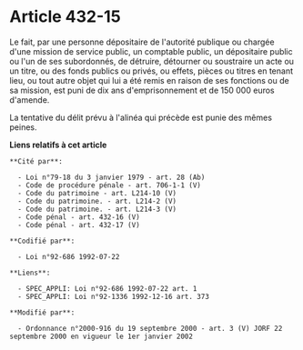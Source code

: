 # Article 432-15

Le fait, par une personne dépositaire de l'autorité publique ou chargée d'une mission de service public, un comptable public,
un dépositaire public ou l'un de ses subordonnés, de détruire, détourner ou soustraire un acte ou un titre, ou des fonds
publics ou privés, ou effets, pièces ou titres en tenant lieu, ou tout autre objet qui lui a été remis en raison de ses
fonctions ou de sa mission, est puni de dix ans d'emprisonnement et de 150 000 euros d'amende.

La tentative du délit prévu à l'alinéa qui précède est punie des mêmes peines.

**Liens relatifs à cet article**

	**Cité par**:

	  - Loi n°79-18 du 3 janvier 1979 - art. 28 (Ab)
	  - Code de procédure pénale - art. 706-1-1 (V)
	  - Code du patrimoine - art. L214-10 (V)
	  - Code du patrimoine. - art. L214-2 (V)
	  - Code du patrimoine. - art. L214-3 (V)
	  - Code pénal - art. 432-16 (V)
	  - Code pénal - art. 432-17 (V)

	**Codifié par**:

	  - Loi n°92-686 1992-07-22

	**Liens**:

	  - SPEC_APPLI: Loi n°92-686 1992-07-22 art. 1
	  - SPEC_APPLI: Loi n°92-1336 1992-12-16 art. 373

	**Modifié par**:

	  - Ordonnance n°2000-916 du 19 septembre 2000 - art. 3 (V) JORF 22 septembre 2000 en vigueur le 1er janvier 2002
